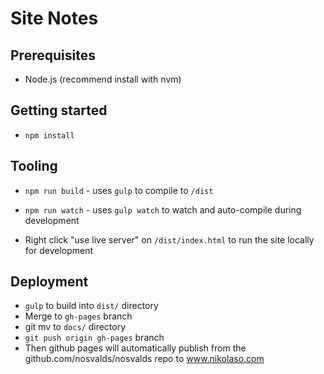 # Site Notes

## Prerequisites

- Node.js (recommend install with nvm)

## Getting started

- `npm install`

## Tooling
- `npm run build` - uses `gulp` to compile to `/dist`
- `npm run watch` - uses `gulp watch` to watch and auto-compile during development

- Right click "use live server" on `/dist/index.html` to run the site locally for development

## Deployment
 
 - `gulp` to build into `dist/` directory
 - Merge to `gh-pages` branch
 - git mv to `docs/` directory
 - `git push origin gh-pages` branch
 - Then github pages will automatically publish from the github.com/nosvalds/nosvalds repo to www.nikolaso.com
